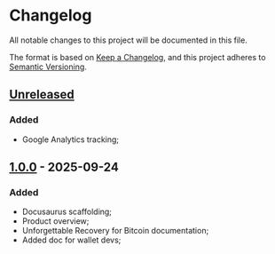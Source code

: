 # Changelog
All notable changes to this project will be documented in this file.

The format is based on [Keep a Changelog](https://keepachangelog.com/en/1.0.0/),
and this project adheres to [Semantic Versioning](https://semver.org/spec/v2.0.0.html).

## [Unreleased]

### Added

- Google Analytics tracking;

## [1.0.0] - 2025-09-24
### Added
- Docusaurus scaffolding;
- Product overview;
- Unforgettable Recovery for Bitcoin documentation;
- Added doc for wallet devs;


[Unreleased]: https://github.com/rarimo/unforgettable-docs/compare/1.0.0...HEAD
[1.0.0]: https://github.com/rarimo/unforgettable-docs/releases/tag/1.0.0

